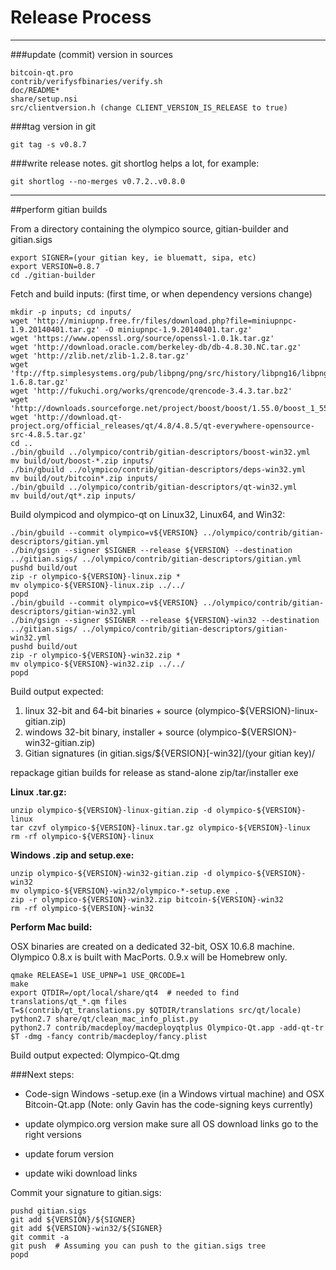 Release Process
====================

* * *

###update (commit) version in sources


	bitcoin-qt.pro
	contrib/verifysfbinaries/verify.sh
	doc/README*
	share/setup.nsi
	src/clientversion.h (change CLIENT_VERSION_IS_RELEASE to true)

###tag version in git

	git tag -s v0.8.7

###write release notes. git shortlog helps a lot, for example:

	git shortlog --no-merges v0.7.2..v0.8.0

* * *

##perform gitian builds

 From a directory containing the olympico source, gitian-builder and gitian.sigs
  
	export SIGNER=(your gitian key, ie bluematt, sipa, etc)
	export VERSION=0.8.7
	cd ./gitian-builder

 Fetch and build inputs: (first time, or when dependency versions change)

	mkdir -p inputs; cd inputs/
	wget 'http://miniupnp.free.fr/files/download.php?file=miniupnpc-1.9.20140401.tar.gz' -O miniupnpc-1.9.20140401.tar.gz'
	wget 'https://www.openssl.org/source/openssl-1.0.1k.tar.gz'
	wget 'http://download.oracle.com/berkeley-db/db-4.8.30.NC.tar.gz'
	wget 'http://zlib.net/zlib-1.2.8.tar.gz'
	wget 'ftp://ftp.simplesystems.org/pub/libpng/png/src/history/libpng16/libpng-1.6.8.tar.gz'
	wget 'http://fukuchi.org/works/qrencode/qrencode-3.4.3.tar.bz2'
	wget 'http://downloads.sourceforge.net/project/boost/boost/1.55.0/boost_1_55_0.tar.bz2'
	wget 'http://download.qt-project.org/official_releases/qt/4.8/4.8.5/qt-everywhere-opensource-src-4.8.5.tar.gz'
	cd ..
	./bin/gbuild ../olympico/contrib/gitian-descriptors/boost-win32.yml
	mv build/out/boost-*.zip inputs/
	./bin/gbuild ../olympico/contrib/gitian-descriptors/deps-win32.yml
	mv build/out/bitcoin*.zip inputs/
	./bin/gbuild ../olympico/contrib/gitian-descriptors/qt-win32.yml
	mv build/out/qt*.zip inputs/

 Build olympicod and olympico-qt on Linux32, Linux64, and Win32:
  
	./bin/gbuild --commit olympico=v${VERSION} ../olympico/contrib/gitian-descriptors/gitian.yml
	./bin/gsign --signer $SIGNER --release ${VERSION} --destination ../gitian.sigs/ ../olympico/contrib/gitian-descriptors/gitian.yml
	pushd build/out
	zip -r olympico-${VERSION}-linux.zip *
	mv olympico-${VERSION}-linux.zip ../../
	popd
	./bin/gbuild --commit olympico=v${VERSION} ../olympico/contrib/gitian-descriptors/gitian-win32.yml
	./bin/gsign --signer $SIGNER --release ${VERSION}-win32 --destination ../gitian.sigs/ ../olympico/contrib/gitian-descriptors/gitian-win32.yml
	pushd build/out
	zip -r olympico-${VERSION}-win32.zip *
	mv olympico-${VERSION}-win32.zip ../../
	popd

  Build output expected:

  1. linux 32-bit and 64-bit binaries + source (olympico-${VERSION}-linux-gitian.zip)
  2. windows 32-bit binary, installer + source (olympico-${VERSION}-win32-gitian.zip)
  3. Gitian signatures (in gitian.sigs/${VERSION}[-win32]/(your gitian key)/

repackage gitian builds for release as stand-alone zip/tar/installer exe

**Linux .tar.gz:**

	unzip olympico-${VERSION}-linux-gitian.zip -d olympico-${VERSION}-linux
	tar czvf olympico-${VERSION}-linux.tar.gz olympico-${VERSION}-linux
	rm -rf olympico-${VERSION}-linux

**Windows .zip and setup.exe:**

	unzip olympico-${VERSION}-win32-gitian.zip -d olympico-${VERSION}-win32
	mv olympico-${VERSION}-win32/olympico-*-setup.exe .
	zip -r olympico-${VERSION}-win32.zip bitcoin-${VERSION}-win32
	rm -rf olympico-${VERSION}-win32

**Perform Mac build:**

  OSX binaries are created on a dedicated 32-bit, OSX 10.6.8 machine.
  Olympico 0.8.x is built with MacPorts.  0.9.x will be Homebrew only.

	qmake RELEASE=1 USE_UPNP=1 USE_QRCODE=1
	make
	export QTDIR=/opt/local/share/qt4  # needed to find translations/qt_*.qm files
	T=$(contrib/qt_translations.py $QTDIR/translations src/qt/locale)
	python2.7 share/qt/clean_mac_info_plist.py
	python2.7 contrib/macdeploy/macdeployqtplus Olympico-Qt.app -add-qt-tr $T -dmg -fancy contrib/macdeploy/fancy.plist

 Build output expected: Olympico-Qt.dmg

###Next steps:

* Code-sign Windows -setup.exe (in a Windows virtual machine) and
  OSX Bitcoin-Qt.app (Note: only Gavin has the code-signing keys currently)

* update olympico.org version
  make sure all OS download links go to the right versions

* update forum version

* update wiki download links

Commit your signature to gitian.sigs:

	pushd gitian.sigs
	git add ${VERSION}/${SIGNER}
	git add ${VERSION}-win32/${SIGNER}
	git commit -a
	git push  # Assuming you can push to the gitian.sigs tree
	popd


